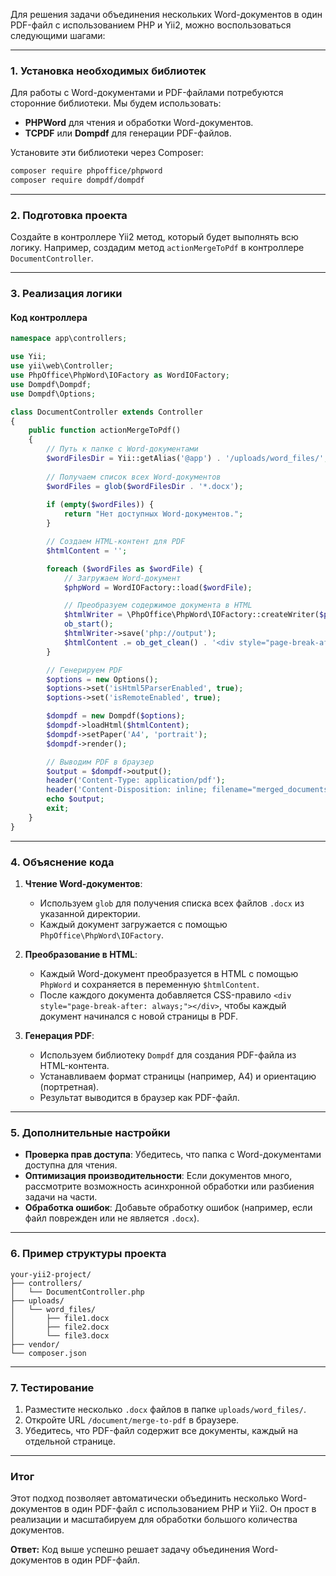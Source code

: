 Для решения задачи объединения нескольких Word-документов в один PDF-файл с использованием PHP и Yii2, можно воспользоваться следующими шагами:

---

### **1. Установка необходимых библиотек**
Для работы с Word-документами и PDF-файлами потребуются сторонние библиотеки. Мы будем использовать:
- **PHPWord** для чтения и обработки Word-документов.
- **TCPDF** или **Dompdf** для генерации PDF-файлов.

Установите эти библиотеки через Composer:
```bash
composer require phpoffice/phpword
composer require dompdf/dompdf
```

---

### **2. Подготовка проекта**
Создайте в контроллере Yii2 метод, который будет выполнять всю логику. Например, создадим метод `actionMergeToPdf` в контроллере `DocumentController`.

---

### **3. Реализация логики**

#### **Код контроллера**
```php
namespace app\controllers;

use Yii;
use yii\web\Controller;
use PhpOffice\PhpWord\IOFactory as WordIOFactory;
use Dompdf\Dompdf;
use Dompdf\Options;

class DocumentController extends Controller
{
    public function actionMergeToPdf()
    {
        // Путь к папке с Word-документами
        $wordFilesDir = Yii::getAlias('@app') . '/uploads/word_files/';
        
        // Получаем список всех Word-документов
        $wordFiles = glob($wordFilesDir . '*.docx');
        
        if (empty($wordFiles)) {
            return "Нет доступных Word-документов.";
        }

        // Создаем HTML-контент для PDF
        $htmlContent = '';

        foreach ($wordFiles as $wordFile) {
            // Загружаем Word-документ
            $phpWord = WordIOFactory::load($wordFile);

            // Преобразуем содержимое документа в HTML
            $htmlWriter = \PhpOffice\PhpWord\IOFactory::createWriter($phpWord, 'HTML');
            ob_start();
            $htmlWriter->save('php://output');
            $htmlContent .= ob_get_clean() . '<div style="page-break-after: always;"></div>';
        }

        // Генерируем PDF
        $options = new Options();
        $options->set('isHtml5ParserEnabled', true);
        $options->set('isRemoteEnabled', true);

        $dompdf = new Dompdf($options);
        $dompdf->loadHtml($htmlContent);
        $dompdf->setPaper('A4', 'portrait');
        $dompdf->render();

        // Выводим PDF в браузер
        $output = $dompdf->output();
        header('Content-Type: application/pdf');
        header('Content-Disposition: inline; filename="merged_documents.pdf"');
        echo $output;
        exit;
    }
}
```

---

### **4. Объяснение кода**

1. **Чтение Word-документов**:
    - Используем `glob` для получения списка всех файлов `.docx` из указанной директории.
    - Каждый документ загружается с помощью `PhpOffice\PhpWord\IOFactory`.

2. **Преобразование в HTML**:
    - Каждый Word-документ преобразуется в HTML с помощью `PhpWord` и сохраняется в переменную `$htmlContent`.
    - После каждого документа добавляется CSS-правило `<div style="page-break-after: always;"></div>`, чтобы каждый документ начинался с новой страницы в PDF.

3. **Генерация PDF**:
    - Используем библиотеку `Dompdf` для создания PDF-файла из HTML-контента.
    - Устанавливаем формат страницы (например, A4) и ориентацию (портретная).
    - Результат выводится в браузер как PDF-файл.

---

### **5. Дополнительные настройки**

- **Проверка прав доступа**: Убедитесь, что папка с Word-документами доступна для чтения.
- **Оптимизация производительности**: Если документов много, рассмотрите возможность асинхронной обработки или разбиения задачи на части.
- **Обработка ошибок**: Добавьте обработку ошибок (например, если файл поврежден или не является `.docx`).

---

### **6. Пример структуры проекта**

```
your-yii2-project/
├── controllers/
│   └── DocumentController.php
├── uploads/
│   └── word_files/
│       ├── file1.docx
│       ├── file2.docx
│       └── file3.docx
├── vendor/
└── composer.json
```

---

### **7. Тестирование**
1. Разместите несколько `.docx` файлов в папке `uploads/word_files/`.
2. Откройте URL `/document/merge-to-pdf` в браузере.
3. Убедитесь, что PDF-файл содержит все документы, каждый на отдельной странице.

---

### **Итог**
Этот подход позволяет автоматически объединить несколько Word-документов в один PDF-файл с использованием PHP и Yii2. Он прост в реализации и масштабируем для обработки большого количества документов.

**Ответ:** Код выше успешно решает задачу объединения Word-документов в один PDF-файл.